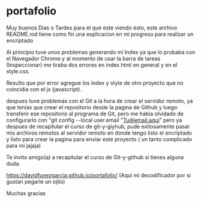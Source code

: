# portafolio

Muy buenos Dias o Tardes para el que este viendo esto, este archivo README.md tiene como fin una explicacion en mi progreso para realizar un encriptado 

Al principio tuve unos problemas generando mi Index ya que lo probaba con el Navegador Chrome y al momento de usar la barra de tareas (Inspeccionar) me tiraba dos errores en 
index.html en general y en el style.css.

Resulto que por error agregue los index y style de otro proyecto que no coincidia con el js (javascript).

despues tuve problemas con el Git a la hora de crear el servidor remoto, ya que tenias que crear el repositorio desde la pagina de Github y luego transferir ese repositorio al programa
de Git, pero me habia olvidado de configurarlo con "git config --local user.email "Tu@email.aqui” pero ya despues de recapitular el curso de git-y-giyhub, pude exitosamente
pasar mis archivos remotos al servidor remoto en donde tengo listo el encriptado y listo para crear la pagina para enviar este proyecto ( un tanto complicado para mi jajaja)

Te invito amigo(a) a recapitular el curso de Git-y-github si tienes alguna duda.

https://davidfunezgarcia.github.io/portafolio/ (Aqui mi decodificador por si gustan pegarle un ojito)



Muchas gracias
